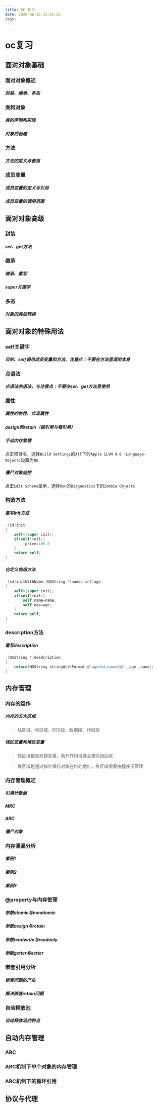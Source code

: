 ```yaml
---
title: OC-复习
date: 2020-06-15 13:55:35
tags:
---
```


# oc复习

## 面对对象基础

### 面对对象概述

##### 封装、继承、多态

### 类和对象

#####  类的声明和实现

#####  对象的创建

### 方法

##### 方法的定义与使用

### 成员变量

##### 成员变量的定义与引用

##### 成员变量的调用范围

## 面对对象高级

### 封装

##### set、get方法

### 继承

##### 继承、重写

##### super关键字

### 多态

##### 对象的类型转换

## 面对对象的特殊用法

### self关键字

##### 目的、self调用成员变量和方法、注意点：不要在方法里调用本身

### 点语法

##### 点语法的语法，与注意点：不要在set、get方法里使用

### 属性

##### 属性的特性、实现属性

##### assign和retain（弱引用与强引用）

##### 手动内存管理

点击项目名，选择`Build Settings`的`All`下的`Apple LLVM 9.0 -Language-ObjectC`设置为`NO`

##### 僵尸对象监控

点击`Edit Scheme`菜单，选择`Run`的`Diagnostics`下的`Zombie Objects`

### 构造方法

##### 重写init方法

```objective-c
-(id)init
{
	self=[super init];
	if(self!=nil){
		_price=100.0
	}
	return self;
}
```

##### 自定义构造方法

```objective-c
-(id)initWithName:(NSString *)name:(int)age
{
	self=[super init];
	if(self!=nil){
		self.name=name;
		self.age=age;
	}
	return self;
}
```

### description方法

##### 重写description

```objective-c
-(NSString *)desdcription
{
    return[NSString stringWithFormat:@"age=%d,name=%@",_age,_name];
}
```

## 内存管理

### 内存的运作

##### 内存的五大区域

> 栈区域、堆区域、BSS段、数据段、代码段

##### 栈区变量和堆区变量

> 栈区域都是局部变量，离开作用域就会被系统回收
>
> 堆区域是通过指针保存对象在堆的地址，堆区域需要由程序员管理

### 内存管理概述

##### 引用计数器

##### MRC

##### ARC

##### 僵尸对象

### 内存泄漏分析

##### 案例1

##### 案例2

##### 案例3

### @property与内存管理

##### 参数atomic与nonatomic

##### 参数assign与retain

##### 参数readwrite与readonly

##### 参数getter与setter

### 嵌套引用分析

##### 嵌套问题的产生

##### 解决嵌套retain问题

### 自动释放池

##### 自动释放池的特点

## 自动内存管理

### ARC

### ARC机制下单个对象的内存管理

### ARC机制下的循环引用

## 协议与代理